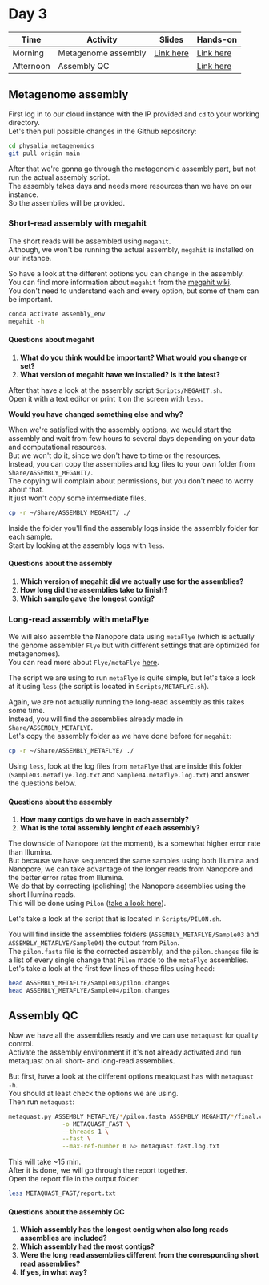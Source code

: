 # Day 3

| Time      | Activity            | Slides                               | Hands-on                          |
|-----------|---------------------|--------------------------------------|-----------------------------------|
| Morning   | Metagenome assembly | [Link here](metagenome-assembly.pdf) | [Link here](#metagenome-assembly) |
| Afternoon | Assembly QC         |                                      | [Link here](#assembly-qc)         |

## Metagenome assembly

First log in to our cloud instance with the IP provided and `cd` to your working directory.  
Let's then pull possible changes in the Github repository:

```bash
cd physalia_metagenomics
git pull origin main
```

After that we're gonna go through the metagenomic assembly part, but not run the actual assembly script.  
The assembly takes days and needs more resources than we have on our instance.  
So the assemblies will be provided.  

### Short-read assembly with megahit
The short reads will be assembled using `megahit`.  
Although, we won't be running the actual assembly, `megahit` is installed on our instance.  

So have a look at the different options you can change in the assembly.  
You can find more information about `megahit` from the [megahit wiki](https://github.com/voutcn/megahit/wiki).  
You don't need to understand each and every option, but some of them can be important.

```bash
conda activate assembly_env
megahit -h
```

#### Questions about megahit
1. __What do you think would be important? What would you change or set?__  
2. __What version of megahit have we installed? Is it the latest?__

After that have a look at the assembly script `Scripts/MEGAHIT.sh`.  
Open it with a text editor or print it on the screen with `less`.  

__Would you have changed something else and why?__

When we're satisfied with the assembly options, we would start the assembly and wait from few hours to several days depending on your data and computational resources.  
But we won't do it, since we don't have to time or the resources.  
Instead, you can copy the assemblies and log files to your own folder from `Share/ASSEMBLY_MEGAHIT/`.  
The copying will complain about permissions, but you don't need to worry about that.  
It just won't copy some intermediate files.  

```bash
cp -r ~/Share/ASSEMBLY_MEGAHIT/ ./
```

Inside the folder you'll find the assembly logs inside the assembly folder for each sample.  
Start by looking at the assembly logs with `less`.

#### Questions about the assembly
1. __Which version of megahit did we actually use for the assemblies?__
2. __How long did the assemblies take to finish?__
3. __Which sample gave the longest contig?__

### Long-read assembly with metaFlye
We will also assemble the Nanopore data using `metaFlye` (which is actually the genome assembler `Flye` but with different settings that are optimized for metagenomes).  
You can read more about `Flye/metaFlye` [here](https://github.com/fenderglass/Flye).

The script we are using to run `metaFlye` is quite simple, but let's take a look at it using `less` (the script is located in `Scripts/METAFLYE.sh`).  

Again, we are not actually running the long-read assembly as this takes some time.  
Instead, you will find the assemblies already made in `Share/ASSEMBLY_METAFLYE`.  
Let's copy the assembly folder as we have done before for `megahit`:

```bash
cp -r ~/Share/ASSEMBLY_METAFLYE/ ./
```

Using `less`, look at the log files from `metaFlye` that are inside this folder (`Sample03.metaflye.log.txt` and `Sample04.metaflye.log.txt`) and answer the questions below.

#### Questions about the assembly
1. __How many contigs do we have in each assembly?__
2. __What is the total assembly lenght of each assembly?__

The downside of Nanopore (at the moment), is a somewhat higher error rate than Illumina.  
But because we have sequenced the same samples using both Illumina and Nanopore, we can take advantage of the longer reads from Nanopore and the better error rates from Illumina.  
We do that by correcting (polishing) the Nanopore assemblies using the short Illumina reads.  
This will be done using `Pilon` ([take a look here](https://github.com/broadinstitute/pilon/wiki)).

Let's take a look at the script that is located in `Scripts/PILON.sh`.  

You will find inside the assemblies folders (`ASSEMBLY_METAFLYE/Sample03` and `ASSEMBLY_METAFLYE/Sample04`) the output from `Pilon`.  
The `pilon.fasta` file is the corrected assembly, and the `pilon.changes` file is a list of every single change that `Pilon` made to the `metaFlye` assemblies.  
Let's take a look at the first few lines of these files using head:

```bash
head ASSEMBLY_METAFLYE/Sample03/pilon.changes
head ASSEMBLY_METAFLYE/Sample04/pilon.changes
```

## Assembly QC

Now we have all the assemblies ready and we can use `metaquast` for quality control.  
Activate the assembly environment if it's not already activated and run metaquast on all short- and long-read assemblies.

But first, have a look at the different options meatquast has with `metaquast -h`.  
You should at least check the options we are using.  
Then run `metaquast`:

```bash
metaquast.py ASSEMBLY_METAFLYE/*/pilon.fasta ASSEMBLY_MEGAHIT/*/final.contigs.fa \
               -o METAQUAST_FAST \
               --threads 1 \
               --fast \
               --max-ref-number 0 &> metaquast.fast.log.txt
```

This will take ~15 min.  
After it is done, we will go through the report together.   
Open the report file in the output folder:

```bash
less METAQUAST_FAST/report.txt
```
#### Questions about the assembly QC

1. __Which assembly has the longest contig when also long reads assemblies are included?__
2. __Which assembly had the most contigs?__
3. __Were the long read assemblies different from the corresponding short read assemblies?__
4. __If yes, in what way?__
